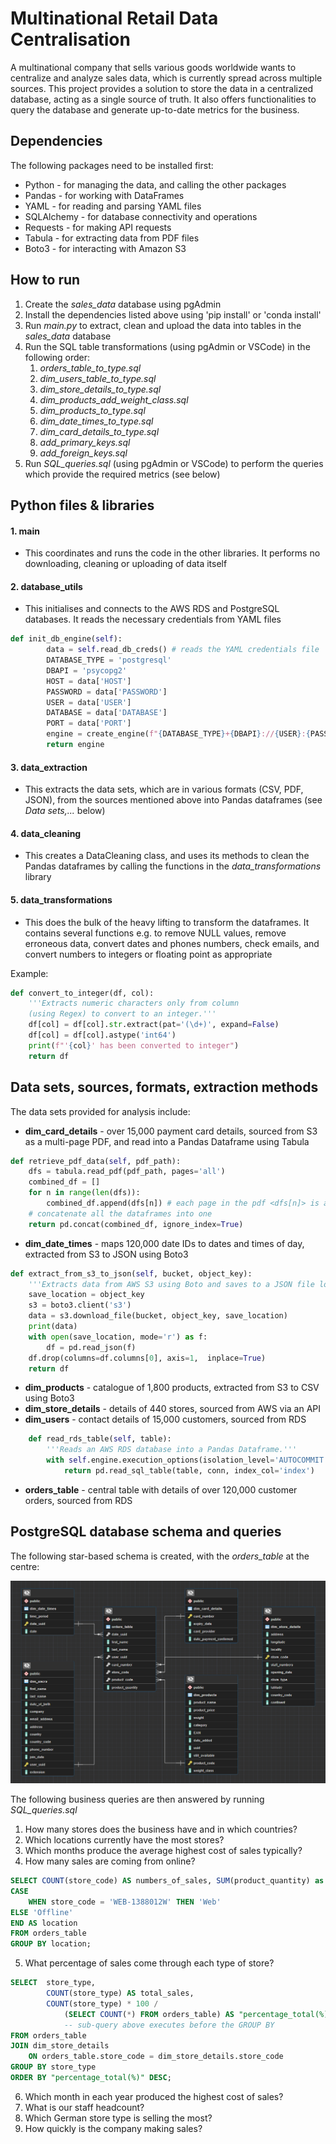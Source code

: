 ﻿# Multinational Retail Data Centralisation
A multinational company that sells various goods worldwide wants to centralize and analyze sales data, which is currently spread across multiple sources. This project provides a solution to store the data in a centralized database, acting as a single source of truth. It also offers functionalities to query the database and generate up-to-date metrics for the business.

## Dependencies
The following packages need to be installed first:
- Python - for managing the data, and calling the other packages
- Pandas - for working with DataFrames
- YAML - for reading and parsing YAML files
- SQLAlchemy - for database connectivity and operations
- Requests - for making API requests
- Tabula - for extracting data from PDF files
- Boto3 - for interacting with Amazon S3

## How to run
1. Create the _sales_data_ database using pgAdmin
2. Install the dependencies listed above using 'pip install' or 'conda install'
3. Run _main.py_ to extract, clean and upload the data into tables in the _sales_data_ database
4. Run the SQL table transformations (using pgAdmin or VSCode) in the following order:
    1. _orders_table_to_type.sql_
    2. _dim_users_table_to_type.sql_
    3. _dim_store_details_to_type.sql_
    4. _dim_products_add_weight_class.sql_
    5. _dim_products_to_type.sql_
    6. _dim_date_times_to_type.sql_
    7. _dim_card_details_to_type.sql_
    8. _add_primary_keys.sql_
    9. _add_foreign_keys.sql_
5. Run _SQL_queries.sql_ (using pgAdmin or VSCode) to perform the queries which provide the required metrics (see below)

## Python files & libraries

#### 1. main
- This coordinates and runs the code in the other libraries. It performs no downloading, cleaning or uploading of data itself

#### 2. database_utils
- This initialises and connects to the AWS RDS and PostgreSQL databases. It reads the necessary credentials from YAML files

``` python
def init_db_engine(self):
        data = self.read_db_creds() # reads the YAML credentials file
        DATABASE_TYPE = 'postgresql'
        DBAPI = 'psycopg2'
        HOST = data['HOST']
        PASSWORD = data['PASSWORD']
        USER = data['USER']
        DATABASE = data['DATABASE']
        PORT = data['PORT']
        engine = create_engine(f"{DATABASE_TYPE}+{DBAPI}://{USER}:{PASSWORD}@{HOST}:{PORT}/{DATABASE}")
        return engine
```

#### 3. data_extraction
- This extracts the data sets, which are in various formats (CSV, PDF, JSON), from the sources mentioned above into Pandas dataframes (see _Data sets,..._ below)

#### 4. data_cleaning
- This creates a DataCleaning class, and uses its methods to clean the Pandas dataframes by calling the functions in the _data_transformations_ library

#### 5. data_transformations
- This does the bulk of the heavy lifting to transform the dataframes. It contains several functions e.g. to remove NULL values, remove erroneous data, convert dates and phones numbers, check emails, and convert numbers to integers or floating point as appropriate

Example:

``` python
def convert_to_integer(df, col):
    '''Extracts numeric characters only from column
    (using Regex) to convert to an integer.'''
    df[col] = df[col].str.extract(pat='(\d+)', expand=False)
    df[col] = df[col].astype('int64')
    print(f"'{col}' has been converted to integer")
    return df
```

## Data sets, sources, formats, extraction methods

The data sets provided for analysis include:
- **dim_card_details** - over 15,000 payment card details, sourced from S3 as a multi-page PDF, and read into a Pandas Dataframe using Tabula

```python
def retrieve_pdf_data(self, pdf_path):
    dfs = tabula.read_pdf(pdf_path, pages='all')
    combined_df = []
    for n in range(len(dfs)):
        combined_df.append(dfs[n]) # each page in the pdf <dfs[n]> is a df
    # concatenate all the dataframes into one
    return pd.concat(combined_df, ignore_index=True) 
```

- **dim_date_times** - maps 120,000 date IDs to dates and times of day, extracted from S3 to JSON using Boto3

```python
def extract_from_s3_to_json(self, bucket, object_key):
    '''Extracts data from AWS S3 using Boto and saves to a JSON file locally.'''
    save_location = object_key
    s3 = boto3.client('s3')
    data = s3.download_file(bucket, object_key, save_location)
    print(data)
    with open(save_location, mode='r') as f:
        df = pd.read_json(f)
    df.drop(columns=df.columns[0], axis=1,  inplace=True)
    return df
```

- **dim_products** - catalogue of 1,800 products, extracted from S3 to CSV using Boto3
- **dim_store_details** - details of 440 stores, sourced from AWS via an API
- **dim_users** - contact details of 15,000 customers, sourced from RDS

``` python
    def read_rds_table(self, table):
        '''Reads an AWS RDS database into a Pandas Dataframe.'''
        with self.engine.execution_options(isolation_level='AUTOCOMMIT').connect() as conn:
            return pd.read_sql_table(table, conn, index_col='index')
```

- **orders_table** - central table with details of over 120,000 customer orders, sourced from RDS

## PostgreSQL database schema and queries

The following star-based schema is created, with the _orders_table_ at the centre:

![database schema](https://github.com/maneesh-jain/multinational-retail-data-centralisation/blob/main/ERD.png?raw=true)

The following business queries are then answered by running _SQL_queries.sql_

1. How many stores does the business have and in which countries?
2. Which locations currently have the most stores?
3. Which months produce the average highest cost of sales typically?
4. How many sales are coming from online? 

``` sql
SELECT COUNT(store_code) AS numbers_of_sales, SUM(product_quantity) as product_quantity_count, 
CASE
    WHEN store_code = 'WEB-1388012W' THEN 'Web'
ELSE 'Offline'
END AS location
FROM orders_table
GROUP BY location;
```

5. What percentage of sales come through each type of store? 

``` sql
SELECT  store_type, 
        COUNT(store_type) AS total_sales, 
        COUNT(store_type) * 100 / 
            (SELECT COUNT(*) FROM orders_table) AS "percentage_total(%)" 
            -- sub-query above executes before the GROUP BY
FROM orders_table
JOIN dim_store_details
    ON orders_table.store_code = dim_store_details.store_code
GROUP BY store_type
ORDER BY "percentage_total(%)" DESC;
```

6. Which month in each year produced the highest cost of sales? 
7. What is our staff headcount? 
8. Which German store type is selling the most? 
9. How quickly is the company making sales? 
